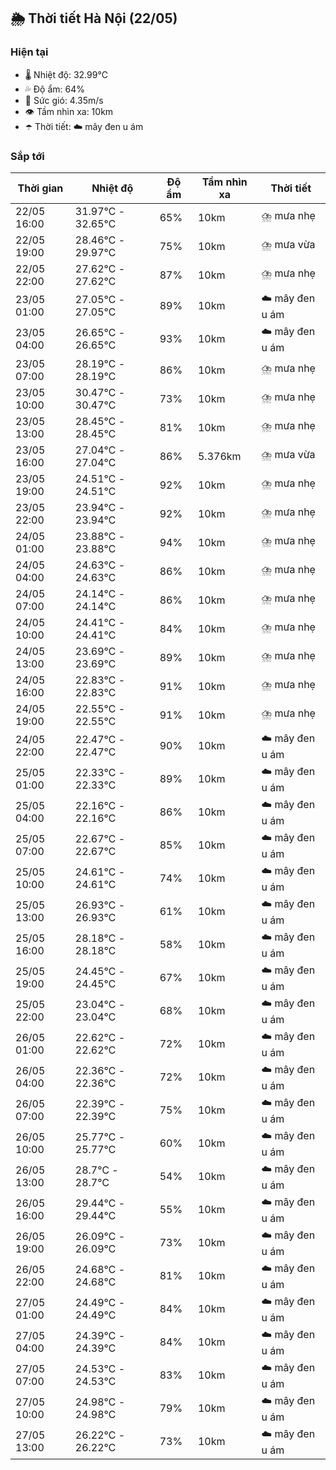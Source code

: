 ## 🌦️ Thời tiết Hà Nội (22/05)

### Hiện tại

- 🌡️ Nhiệt độ: 32.99℃
- 💦 Độ ẩm: 64%
- 💨 Sức gió: 4.35m/s
- 👁️ Tầm nhìn xa: 10km
- ☂️ Thời tiết: ☁️ mây đen u ám

### Sắp tới

| Thời gian | Nhiệt độ | Độ ẩm | Tầm nhìn xa | Thời tiết |
| --- | --- | --- | --- | --- |
| 22/05 16:00 | 31.97℃ - 32.65℃ | 65% | 10km | ⛈️ mưa nhẹ |
| 22/05 19:00 | 28.46℃ - 29.97℃ | 75% | 10km | ⛈️ mưa vừa |
| 22/05 22:00 | 27.62℃ - 27.62℃ | 87% | 10km | ⛈️ mưa nhẹ |
| 23/05 01:00 | 27.05℃ - 27.05℃ | 89% | 10km | ☁️ mây đen u ám |
| 23/05 04:00 | 26.65℃ - 26.65℃ | 93% | 10km | ☁️ mây đen u ám |
| 23/05 07:00 | 28.19℃ - 28.19℃ | 86% | 10km | ⛈️ mưa nhẹ |
| 23/05 10:00 | 30.47℃ - 30.47℃ | 73% | 10km | ⛈️ mưa nhẹ |
| 23/05 13:00 | 28.45℃ - 28.45℃ | 81% | 10km | ⛈️ mưa nhẹ |
| 23/05 16:00 | 27.04℃ - 27.04℃ | 86% | 5.376km | ⛈️ mưa vừa |
| 23/05 19:00 | 24.51℃ - 24.51℃ | 92% | 10km | ⛈️ mưa nhẹ |
| 23/05 22:00 | 23.94℃ - 23.94℃ | 92% | 10km | ⛈️ mưa nhẹ |
| 24/05 01:00 | 23.88℃ - 23.88℃ | 94% | 10km | ⛈️ mưa nhẹ |
| 24/05 04:00 | 24.63℃ - 24.63℃ | 86% | 10km | ⛈️ mưa nhẹ |
| 24/05 07:00 | 24.14℃ - 24.14℃ | 86% | 10km | ⛈️ mưa nhẹ |
| 24/05 10:00 | 24.41℃ - 24.41℃ | 84% | 10km | ⛈️ mưa nhẹ |
| 24/05 13:00 | 23.69℃ - 23.69℃ | 89% | 10km | ⛈️ mưa nhẹ |
| 24/05 16:00 | 22.83℃ - 22.83℃ | 91% | 10km | ⛈️ mưa nhẹ |
| 24/05 19:00 | 22.55℃ - 22.55℃ | 91% | 10km | ⛈️ mưa nhẹ |
| 24/05 22:00 | 22.47℃ - 22.47℃ | 90% | 10km | ☁️ mây đen u ám |
| 25/05 01:00 | 22.33℃ - 22.33℃ | 89% | 10km | ☁️ mây đen u ám |
| 25/05 04:00 | 22.16℃ - 22.16℃ | 86% | 10km | ☁️ mây đen u ám |
| 25/05 07:00 | 22.67℃ - 22.67℃ | 85% | 10km | ☁️ mây đen u ám |
| 25/05 10:00 | 24.61℃ - 24.61℃ | 74% | 10km | ☁️ mây đen u ám |
| 25/05 13:00 | 26.93℃ - 26.93℃ | 61% | 10km | ☁️ mây đen u ám |
| 25/05 16:00 | 28.18℃ - 28.18℃ | 58% | 10km | ☁️ mây đen u ám |
| 25/05 19:00 | 24.45℃ - 24.45℃ | 67% | 10km | ☁️ mây đen u ám |
| 25/05 22:00 | 23.04℃ - 23.04℃ | 68% | 10km | ☁️ mây đen u ám |
| 26/05 01:00 | 22.62℃ - 22.62℃ | 72% | 10km | ☁️ mây đen u ám |
| 26/05 04:00 | 22.36℃ - 22.36℃ | 72% | 10km | ☁️ mây đen u ám |
| 26/05 07:00 | 22.39℃ - 22.39℃ | 75% | 10km | ☁️ mây đen u ám |
| 26/05 10:00 | 25.77℃ - 25.77℃ | 60% | 10km | ☁️ mây đen u ám |
| 26/05 13:00 | 28.7℃ - 28.7℃ | 54% | 10km | ☁️ mây đen u ám |
| 26/05 16:00 | 29.44℃ - 29.44℃ | 55% | 10km | ☁️ mây đen u ám |
| 26/05 19:00 | 26.09℃ - 26.09℃ | 73% | 10km | ☁️ mây đen u ám |
| 26/05 22:00 | 24.68℃ - 24.68℃ | 81% | 10km | ☁️ mây đen u ám |
| 27/05 01:00 | 24.49℃ - 24.49℃ | 84% | 10km | ☁️ mây đen u ám |
| 27/05 04:00 | 24.39℃ - 24.39℃ | 84% | 10km | ☁️ mây đen u ám |
| 27/05 07:00 | 24.53℃ - 24.53℃ | 83% | 10km | ☁️ mây đen u ám |
| 27/05 10:00 | 24.98℃ - 24.98℃ | 79% | 10km | ☁️ mây đen u ám |
| 27/05 13:00 | 26.22℃ - 26.22℃ | 73% | 10km | ☁️ mây đen u ám |
